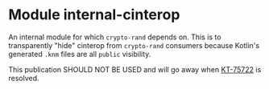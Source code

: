 # Module internal-cinterop

An internal module for which `crypto-rand` depends on. This is to transparently "hide" cinterop from 
`crypto-rand` consumers because Kotlin's generated `.knm` files are all `public` visibility.

This publication SHOULD NOT BE USED and will go away when [KT-75722](https://youtrack.jetbrains.com/issue/KT-75722) 
is resolved.
